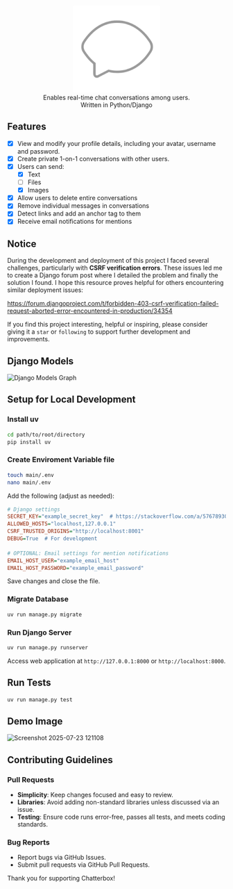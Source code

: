 <p align="center">
    <img src="chatterbox/static/favicon.png" width="200" alt="Logo Icon"/><br>
    Enables real-time chat conversations among users.<br>
    Written in Python/Django
</p>

## Features

- [X] View and modify your profile details, including your avatar, username and password.
- [X] Create private 1-on-1 conversations with other users.
- [X] Users can send:
  - [X] Text
  - [ ] Files
  - [X] Images
- [X] Allow users to delete entire conversations
- [X] Remove individual messages in conversations
- [x] Detect links and add an anchor tag to them
- [X] Receive email notifications for mentions

## Notice

During the development and deployment of this project I faced several challenges, particularly with **CSRF verification errors**. These issues led me to create a Django forum post where I detailed the problem and finally the solution I found. I hope this resource proves helpful for others encountering similar deployment issues:

<https://forum.djangoproject.com/t/forbidden-403-csrf-verification-failed-request-aborted-error-encountered-in-production/34354>

If you find this project interesting, helpful or inspiring, please consider giving it a `star` or `following` to support further development and improvements.

## Django Models

![Django Models Graph](https://github.com/user-attachments/assets/3e8d8f5a-7d23-496d-bf96-b6606ea045cc)

## Setup for Local Development

### Install uv

```bash
cd path/to/root/directory
pip install uv
```

### Create Enviroment Variable file

```bash
touch main/.env
nano main/.env
```

Add the following (adjust as needed):

```ini
# Django settings
SECRET_KEY="example_secret_key"  # https://stackoverflow.com/a/57678930
ALLOWED_HOSTS="localhost,127.0.0.1"
CSRF_TRUSTED_ORIGINS="http://localhost:8001"
DEBUG=True  # For development

# OPTIONAL: Email settings for mention notifications
EMAIL_HOST_USER="example_email_host"
EMAIL_HOST_PASSWORD="example_email_password"
```

Save changes and close the file.

### Migrate Database

```bash
uv run manage.py migrate
```

### Run Django Server

```bash
uv run manage.py runserver
```

Access web application at `http://127.0.0.1:8000` or `http://localhost:8000`.

## Run Tests

```bash
uv run manage.py test
```

## Demo Image

![Screenshot 2025-07-23 121108](https://github.com/user-attachments/assets/425d0fd7-93d7-48c9-8c3b-5f2f631ee74f)

## Contributing Guidelines

### Pull Requests

- **Simplicity**: Keep changes focused and easy to review.
- **Libraries**: Avoid adding non-standard libraries unless discussed via an issue.
- **Testing**: Ensure code runs error-free, passes all tests, and meets coding standards.

### Bug Reports

- Report bugs via GitHub Issues.
- Submit pull requests via GitHub Pull Requests.

Thank you for supporting Chatterbox!

